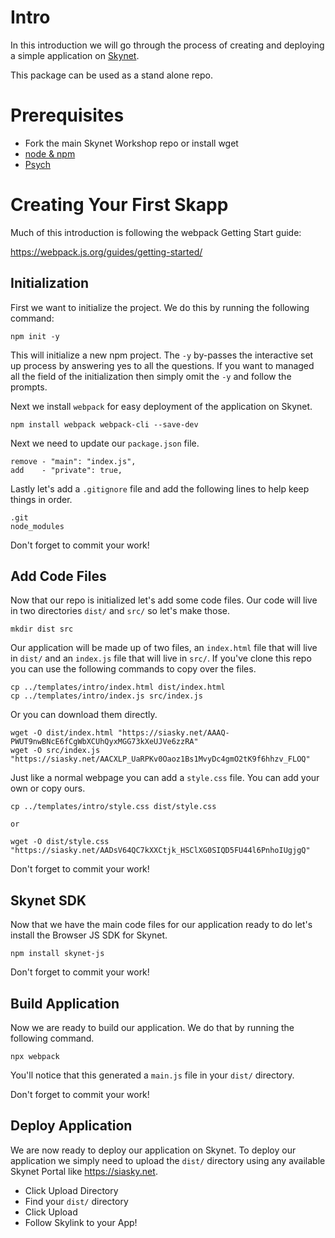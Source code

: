 # Intro

In this introduction we will go through the process of creating and deploying
a simple application on [Skynet](https://siasky.net).

This package can be used as a stand alone repo.

# Prerequisites

- Fork the main Skynet Workshop repo or install wget
- [node & npm](https://nodejs.org/en/)
- [Psych](https://www.youtube.com/watch?v=ZXsQAXx_ao0)

# Creating Your First Skapp

Much of this introduction is following the webpack Getting Start guide:

https://webpack.js.org/guides/getting-started/

## Initialization

First we want to initialize the project. We do this by running the following
command:

```
npm init -y
```

This will initialize a new npm project. The `-y` by-passes the interactive set
up process by answering yes to all the questions. If you want to managed all the
field of the initialization then simply omit the `-y` and follow the prompts.

Next we install `webpack` for easy deployment of the application on Skynet.

```
npm install webpack webpack-cli --save-dev
```

Next we need to update our `package.json` file.

```
remove - "main": "index.js",
add    - "private": true,
```

Lastly let's add a `.gitignore` file and add the following lines to help keep things in order.

```
.git
node_modules
```

Don't forget to commit your work!

## Add Code Files

Now that our repo is initialized let's add some code files. Our code will live
in two directories `dist/` and `src/` so let's make those.

```
mkdir dist src
```

Our application will be made up of two files, an `index.html` file that will
live in `dist/` and an `index.js` file that will live in `src/`. If you've clone
this repo you can use the following commands to copy over the files.

```
cp ../templates/intro/index.html dist/index.html
cp ../templates/intro/index.js src/index.js
```

Or you can download them directly.

```
wget -O dist/index.html "https://siasky.net/AAAQ-PWUT9nwBNcE6fCgWbXCUhQyxMGG73kXeUJVe6zzRA"
wget -O src/index.js "https://siasky.net/AACXLP_UaRPKv0Oaoz1Bs1MvyDc4gmO2tK9f6hhzv_FLOQ"
```

Just like a normal webpage you can add a `style.css` file. You can add your own
or copy ours.

```
cp ../templates/intro/style.css dist/style.css

or

wget -O dist/style.css "https://siasky.net/AADsV64QC7kXXCtjk_HSClXG0SIQD5FU44l6PnhoIUgjgQ"
```

Don't forget to commit your work!

## Skynet SDK

Now that we have the main code files for our application ready to do let's
install the Browser JS SDK for Skynet.

```
npm install skynet-js
```

Don't forget to commit your work!

## Build Application

Now we are ready to build our application. We do that by running the following
command.

```
npx webpack
```

You'll notice that this generated a `main.js` file in your `dist/` directory.

Don't forget to commit your work!

## Deploy Application

We are now ready to deploy our application on Skynet. To deploy our application
we simply need to upload the `dist/` directory using any available Skynet Portal
like https://siasky.net.

- Click Upload Directory
- Find your `dist/` directory
- Click Upload
- Follow Skylink to your App!
